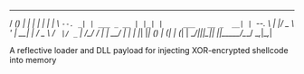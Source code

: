  _____ _ _            _   _                     _ 
/  ___(_) |          | | | |                   | |
\ `--. _| | ___ _ __ | |_| |     ___   __ _  __| |
 `--. \ | |/ _ \ '_ \| __| |    / _ \ / _` |/ _` |
/\__/ / | |  __/ | | | |_| |___| (_) | (_| | (_| |
\____/|_|_|\___|_| |_|\__\_____/\___/ \__,_|\__,_|

A reflective loader and DLL payload for injecting XOR-encrypted shellcode into memory
